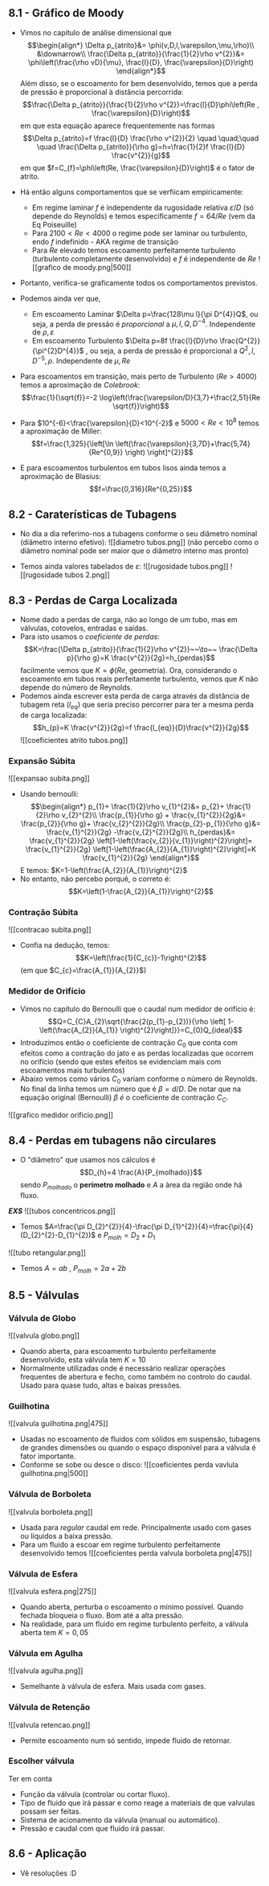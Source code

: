 ## 8.1 - Gráfico de Moody
- Vimos no capítulo de análise dimensional que
$$\begin{align*}
\Delta p_{atrito}&= \phi(v,D,l,\varepsilon,\mu,\rho)\\
&\downarrow\\
\frac{\Delta p_{atrito}}{\frac{1}{2}\rho v^{2}}&=  \phi\left(\frac{\rho vD}{\mu}, \frac{l}{D}, \frac{\varepsilon}{D}\right)
\end{align*}$$
Além disso, se o escoamento for bem desenvolvido, temos que a perda de pressão è proporcional à distância percorrida:
$$\frac{\Delta p_{atrito}}{\frac{1}{2}\rho v^{2}}=\frac{l}{D}\phi\left(Re , \frac{\varepsilon}{D}\right)$$
em que esta equação aparece frequentemente nas formas
$$\Delta p_{atrito}=f \frac{l}{D} \frac{\rho v^{2}}{2} \quad \quad;\quad \quad \frac{\Delta p_{atrito}}{\rho g}=h=\frac{1}{2}f \frac{l}{D} \frac{v^{2}}{g}$$
em que $f=C_{f}=\phi\left(Re, \frac{\varepsilon}{D}\right)$ é o fator de atrito.

- Há então alguns comportamentos que se verfiicam empiricamente:
    - Em regime laminar $f$ é independente da rugosidade relativa $\varepsilon/D$ (só depende do Reynolds) e temos especificamente $f=64/Re$ (vem da Eq Poiseuille)
    - Para $2100<Re<4000$ o regime pode ser laminar ou turbulento, endo $f$ indefinido - AKA regime de transição
    - Para $Re$ elevado temos escoamento perfeitamente turbulento (turbulento completamente desenvolvido) e $f$ é independente de $Re$
![[grafico de moody.png|500]]

- Portanto, verifica-se graficamente todos os comportamentos previstos.

- Podemos ainda ver que, 
    - Em escoamento Laminar $\Delta p=\frac{128\mu l}{\pi D^{4}}Q$, ou seja, a perda de pressão é *proporcional* a $\mu,l,Q,D^{-4}$. Independente de $\rho,\varepsilon$
    - Em escoamento Turbulento $\Delta p=8f \frac{l}{D}\rho \frac{Q^{2}}{\pi^{2}D^{4}}$ , ou seja, a perda de pressão é proporcional a $Q^{2},l,D^{-5},\rho$. Independente de $\mu,Re$

- Para escoamentos em transição, mais perto de Turbulento ($Re>4000$) temos a aproximação de *Colebrook*:
$$\frac{1}{\sqrt{f}}=-2 \log\left(\frac{\varepsilon/D}{3,7}+\frac{2,51}{Re \sqrt{f}}\right)$$
- Para $10^{-6}<\frac{\varepsilon}{D}<10^{-2}$ e $5000<Re<10^{8}$ temos a aproximação de Miller:
$$f=\frac{1,325}{\left[\ln \left(\frac{\varepsilon}{3,7D}+\frac{5,74}{Re^{0,9}} \right) \right]^{2}}$$
- E para escoamentos turbulentos em tubos lisos ainda temos a aproximação de Blasius:
$$f=\frac{0,316}{Re^{0,25}}$$

## 8.2 - Caraterísticas de Tubagens
- No dia a dia referimo-nos a tubagens conforme o seu diâmetro nominal (diâmetro interno efetivo):
![[diametro tubos.png]]
(não percebo como o diâmetro nominal pode ser maior que o diâmetro interno mas pronto)

- Temos ainda valores tabelados de $\varepsilon$:
![[rugosidade tubos.png]]
![[rugosidade tubos 2.png]]

## 8.3 - Perdas de Carga Localizada
- Nome dado a perdas de carga, não ao longo de um tubo, mas em válvulas, cotovelos, entradas e saídas.
- Para isto usamos o *coeficiente de perdas*:
$$K=\frac{\Delta p_{atrito}}{\frac{1}{2}\rho v^{2}}~~\to~~ \frac{\Delta p}{\rho g}=K \frac{v^{2}}{2g}=h_{perdas}$$
facilmente vemos que $K=\phi(Re,$ geometria). Ora, considerando o escoamento em tubos reais perfeitamente turbulento, vemos que $K$ não depende do número de Reynolds.
- Podemos ainda escrever esta perda de carga através da distância de tubagem reta ($l_{eq}$) que seria preciso percorrer para ter a mesma perda de carga localizada:
$$h_{p}=K \frac{v^{2}}{2g}=f \frac{l_{eq}}{D}\frac{v^{2}}{2g}$$
![[coeficientes atrito tubos.png]]

### Expansão Súbita
![[expansao subita.png]]

- Usando bernoulli:
$$\begin{align*}
p_{1}+ \frac{1}{2}\rho v_{1}^{2}&= p_{2}+ \frac{1}{2}\rho v_{2}^{2}\\
\frac{p_{1}}{\rho g} + \frac{v_{1}^{2}}{2g}&= \frac{p_{2}}{\rho g}+ \frac{v_{2}^{2}}{2g}\\
\frac{p_{2}-p_{1}}{\rho g}&= \frac{v_{1}^{2}}{2g} -\frac{v_{2}^{2}}{2g}\\
h_{perdas}&= \frac{v_{1}^{2}}{2g} \left[1-\left(\frac{v_{2}}{v_{1}}\right)^{2}\right]= \frac{v_{1}^{2}}{2g} \left[1-\left(\frac{A_{2}}{A_{1}}\right)^{2}\right]=K \frac{v_{1}^{2}}{2g}
\end{align*}$$
E temos: $K=1-\left(\frac{A_{2}}{A_{1}}\right)^{2}$
- No entanto, não percebo porquê, o correto é: $$K=\left(1-\frac{A_{2}}{A_{1}}\right)^{2}$$ 
### Contração Súbita
![[contracao subita.png]]
- Confia na dedução, temos:
$$K=\left(\frac{1}{C_{c}}-1\right)^{2}$$
(em que $C_{c}=\frac{A_{1}}{A_{2}}$)

### Medidor de Orifício

- Vimos no capítulo do Bernoulli que o caudal num medidor de orifício é:
$$Q=C_{C}A_{2}\sqrt{\frac{2(p_{1}-p_{2})}{\rho \left[ 1- \left(\frac{A_{2}}{A_{1}} \right)^{2}\right]}}=C_{0}Q_{ideal}$$
- Introduzimos então o coeficiente de contração $C_{0}$ que conta com efeitos como a contração do jato e as perdas localizadas que ocorrem no orifício (sendo que estes efeitos se evidenciam mais com escoamentos mais turbulentos)
- Abaixo vemos como vários $C_{0}$ variam conforme o número de Reynolds. No final da linha temos um número que é $\beta=d/D$. De notar que na equação original (Bernoulli) $\beta$ _é_ o coeficiente de contração $C_{C}$.

![[grafico medidor orificio.png]]

## 8.4 - Perdas em tubagens não circulares
- O "diâmetro" que usamos nos cálculos é
$$D_{h}=4 \frac{A}{P_{molhado}}$$
sendo $P_{molhado}$ o **perímetro molhado** e $A$ a àrea da região onde há fluxo.

_**EXS**_
![[tubos concentricos.png]]
- Temos $A=\frac{\pi D_{2}^{2}}{4}-\frac{\pi D_{1}^{2}}{4}=\frac{\pi}{4}(D_{2}^{2}-D_{1}^{2})$ e $P_{molh}=D_{2}+D_{1}$

![[tubo retangular.png]]
- Temos $A=ab~,~P_{molh}=2a+2b$

## 8.5 - Válvulas
### Válvula de Globo
![[valvula globo.png]]
- Quando aberta, para escoamento turbulento perfeitamente desenvolvido, esta válvula tem $K=10$
- Normalmente utilizadas onde é necessário realizar operações frequentes de abertura e fecho, como também no controlo do caudal. Usado para quase tudo, altas e baixas pressões.

### Guilhotina
![[valvula guilhotina.png|475]]
- Usadas no escoamento de fluidos com sólidos em suspensão, tubagens de grandes dimensões ou quando o espaço disponível para a válvula é fator importante.
- Conforme se sobe ou desce o disco:
![[coeficientes perda vavlula guilhotina.png|500]]

### Válvula de Borboleta
![[valvula borboleta.png]]
- Usada para *regular* caudal em rede. Principalmente usado com gases ou líquidos a baixa pressão.
- Para um fluido a escoar em regime turbulento perfeitamente desenvolvido temos
![[coeficientes perda valvula borboleta.png|475]]

### Válvula de Esfera
![[valvula esfera.png|275]]
- Quando aberta, perturba o escoamento o mínimo possível. Quando fechada bloqueia o fluxo. Bom até a alta pressão. 
- Na realidade, para um fluido em regime turbulento perfeito, a válvula aberta tem $K=0,05$

### Válvula em Agulha
![[valvula agulha.png]]
- Semelhante à válvula de esfera. Mais usada com gases.

### Válvula de Retenção
![[valvula retencao.png]]
- Permite escoamento num só sentido, impede fluido de retornar.

### Escolher válvula
Ter em conta
- Função da válvula (controlar ou cortar fluxo).
- Tipo de fluido que irá passar e como reage a materiais de que valvulas possam ser feitas.
- Sistema de acionamento da válvula (manual ou automático).
- Pressão e caudal com que fluido irá passar.

## 8.6 - Aplicação
- Vê resoluções :D